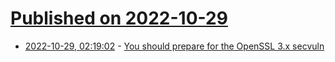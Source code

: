 # [Published on 2022-10-29](index.md)

* [2022-10-29, 02:19:02](https://lobste.rs/s/9eas9d/you_should_prepare_for_openssl_3_x_secvuln) - [You should prepare for the OpenSSL 3.x secvuln](https://xeiaso.net/blog/openssl-3.x-secvuln-incoming)
